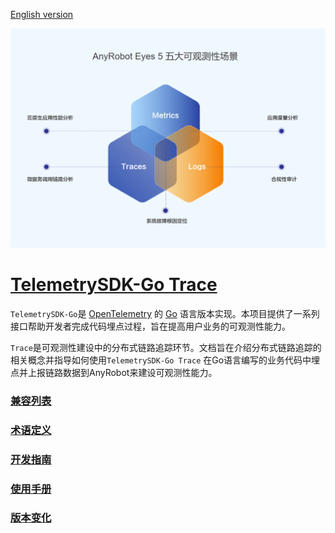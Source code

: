 [English version](README_en.md)

![LOGO](images/TelemetrySDK.png)

# [TelemetrySDK-Go Trace](https://devops.aishu.cn/AISHUDevOps/AnyRobot/_git/Eyes_Docs?path=/可观测性开发者指南/TelemetrySDK%20开发者指南/Trace/README.md&version=GBdevelop&_a=preview)

`TelemetrySDK-Go`是 [OpenTelemetry](https://opentelemetry.io/) 的 [Go](https://golang.org/)
语言版本实现。本项目提供了一系列接口帮助开发者完成代码埋点过程，旨在提高用户业务的可观测性能力。

`Trace`是可观测性建设中的分布式链路追踪环节。文档旨在介绍分布式链路追踪的相关概念并指导如何使用`TelemetrySDK-Go Trace`
在Go语言编写的业务代码中埋点并上报链路数据到AnyRobot来建设可观测性能力。

### [兼容列表](docs/compatibility.md)

### [术语定义](docs/glossary.md)

### [开发指南](docs/dev_guide.md)

### [使用手册](docs/manual.md)

### [版本变化](docs/changelog.md)
